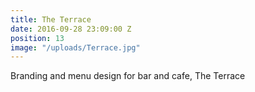 ```yaml
---
title: The Terrace
date: 2016-09-28 23:09:00 Z
position: 13
image: "/uploads/Terrace.jpg"
---
```


Branding and menu design for bar and cafe, The Terrace